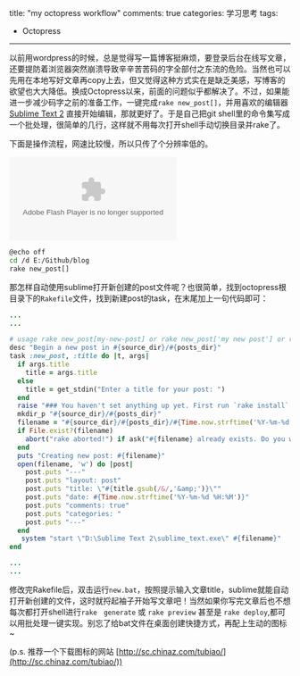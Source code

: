 title: "my octopress workflow"
comments: true
categories: 学习思考
tags: 
  - Octopress
---

以前用wordpress的时候，总是觉得写一篇博客挺麻烦，要登录后台在线写文章，还要提防着浏览器突然崩溃导致辛辛苦苦码的字全部付之东流的危险。当然也可以先用在本地写好文章再copy上去，但又觉得这种方式实在是缺乏美感，写博客的欲望也大大降低。换成Octopress以来，前面的问题似乎都解决了。不过，如果能进一步减少码字之前的准备工作，一键完成`rake new_post[]`，并用喜欢的编辑器 [Sublime Text 2](http://www.sublimetext.com) 直接开始编辑，那就更好了。于是自己把git shell里的命令集写成一个批处理，很简单的几行，这样就不用每次打开shell手动切换目录并rake了。

下面是操作流程，网速比较慢，所以只传了个分辨率低的。
<!--more-->
<div class="video-container">
  <embed src="http://player.youku.com/player.php/sid/XNTEzNzcwNDI0/v.swf" allowFullScreen="true" quality="high"  align="middle" allowScriptAccess="always" type="application/x-shockwave-flash"></embed> 
</div>


```sh new.bat
@echo off
cd /d E:/Github/blog
rake new_post[]
```

那怎样自动使用sublime打开新创建的post文件呢？也很简单，找到octopress根目录下的`Rakefile`文件，找到新建post的task，在末尾加上一句代码即可：

```ruby Rakefile
...
...

# usage rake new_post[my-new-post] or rake new_post['my new post'] or rake new_post (defaults to "new-post")
desc "Begin a new post in #{source_dir}/#{posts_dir}"
task :new_post, :title do |t, args|
  if args.title
    title = args.title
  else
    title = get_stdin("Enter a title for your post: ")
  end
  raise "### You haven't set anything up yet. First run `rake install` to set up an Octopress theme." unless File.directory?(source_dir)
  mkdir_p "#{source_dir}/#{posts_dir}"
  filename = "#{source_dir}/#{posts_dir}/#{Time.now.strftime('%Y-%m-%d')}-#{title.to_url}.#{new_post_ext}"
  if File.exist?(filename)
    abort("rake aborted!") if ask("#{filename} already exists. Do you want to overwrite?", ['y', 'n']) == 'n'
  end
  puts "Creating new post: #{filename}"
  open(filename, 'w') do |post|
    post.puts "---"
    post.puts "layout: post"
    post.puts "title: \"#{title.gsub(/&/,'&amp;')}\""
    post.puts "date: #{Time.now.strftime('%Y-%m-%d %H:%M')}"
    post.puts "comments: true"
    post.puts "categories: "
    post.puts "---"
  end
   system "start \"D:\Sublime Text 2\sublime_text.exe\" #{filename}"		#调用sublime打开新建的post，别忘了路径中含有空格要用`“”`
end

...
...
```
修改完Rakefile后，双击运行`new.bat`，按照提示输入文章title，sublime就能自动打开新创建的文件，这时就捋起袖子开始写文章吧！当然如果你写完文章后也不想每次都打开shell进行`rake　generate` 或 `rake preview` 甚至是 `rake deploy`,都可以用批处理一键实现。别忘了给bat文件在桌面创建快捷方式，再配上生动的图标~

(p.s. 推荐一个下载图标的网站 [http://sc.chinaz.com/tubiao/](http://sc.chinaz.com/tubiao/))